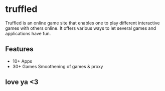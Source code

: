# truffled

Truffled is an online game site that enables one to play different interactive games with others online. It offers various ways to let several games and applications have fun.

## Features

- 10+ Apps
- 30+ Games
Smoothening of games & proxy

## love ya <3

